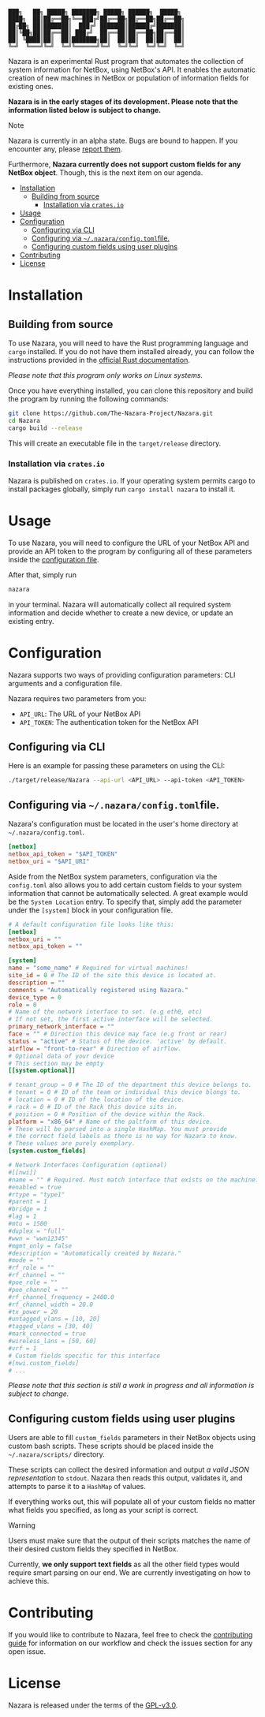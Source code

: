 ```
███╗   ██╗ █████╗ ███████╗ █████╗ ██████╗  █████╗
████╗  ██║██╔══██╗╚══███╔╝██╔══██╗██╔══██╗██╔══██╗
██╔██╗ ██║███████║  ███╔╝ ███████║██████╔╝███████║
██║╚██╗██║██╔══██║ ███╔╝  ██╔══██║██╔══██╗██╔══██║
██║ ╚████║██║  ██║███████╗██║  ██║██║  ██║██║  ██║
╚═╝  ╚═══╝╚═╝  ╚═╝╚══════╝╚═╝  ╚═╝╚═╝  ╚═╝╚═╝  ╚═╝
```

Nazara is an experimental Rust program that automates the collection of system information for NetBox, using NetBox's
API. It enables the automatic creation of new machines in NetBox or population of information fields for existing ones.

**Nazara is in the early stages of its development. Please note that the information listed below is subject to change.**

> [!Note]
> Nazara is currently in an alpha state. Bugs are bound to happen. If you encounter any, please [report them](https://github.com/The-Nazara-Project/Nazara/issues).
>
> Furthermore, **Nazara currently does not support custom fields for any NetBox object**. Though, this is the next item on our agenda.

- [Installation](#installation)
  - [Building from source](#building-from-source)
    - [Installation via `crates.io`](#installation-via-cratesio)
- [Usage](#usage)
- [Configuration](#configuration)
  - [Configuring via CLI](#configuring-via-cli)
  - [Configuring via `~/.nazara/config.toml`file.](#configuring-via-nazaraconfigtomlfile)
  - [Configuring custom fields using user plugins](#configuring-custom-fields-using-user-plugins)
- [Contributing](#contributing)
- [License](#license)


# Installation

## Building from source

To use Nazara, you will need to have the Rust programming language and `cargo` installed. If you do not have them
installed already, you can follow the instructions provided in the [official Rust documentation](https://www.rust-lang.org/tools/install).

*Please note that this program only works on Linux systems.*

Once you have everything installed, you can clone this repository and build the program by running the following commands:

```bash
git clone https://github.com/The-Nazara-Project/Nazara.git
cd Nazara
cargo build --release
```

This will create an executable file in the `target/release` directory.

### Installation via `crates.io`

Nazara is published on `crates.io`. If your operating system permits cargo to install packages globally, simply run `cargo install nazara` to install it.

# Usage

To use Nazara, you will need to configure the URL of your NetBox API and provide an API token to the program by
configuring all of these parameters inside the [configuration file](#configuring-via-nazaraconfigtomlfile).

After that, simply run

```bash
nazara
```

in your terminal. Nazara will automatically collect all required system information and decide whether to create a new device, or update an existing entry.

# Configuration

Nazara supports two ways of providing configuration parameters: CLI arguments and a configuration file.

Nazara requires two parameters from you:

- `API_URL`: The URL of your NetBox API
- `API_TOKEN`: The authentication token for the NetBox API

## Configuring via CLI

Here is an example for passing these parameters on using the CLI:

```bash
./target/release/Nazara --api-url <API_URL> --api-token <API_TOKEN>
```

## Configuring via `~/.nazara/config.toml`file.

Nazara's configuration must be located in the user's home directory at `~/.nazara/config.toml`.

```toml
[netbox]
netbox_api_token = "$API_TOKEN"
netbox_uri = "$API_URI"
```

Aside from the NetBox system parameters, configuration via the `config.toml` also allows you to add certain
custom fields to your system information that cannot be automatically selected. A great example would be the
`System Location` entry. To specify that, simply add the parameter under the `[system]` block in your configuration file.

```toml
# A default configuration file looks like this:
[netbox]
netbox_uri = ""
netbox_api_token = ""

[system]
name = "some_name" # Required for virtual machines!
site_id = 0 # The ID of the site this device is located at.
description = ""
comments = "Automatically registered using Nazara."
device_type = 0
role = 0
# Name of the network interface to set. (e.g eth0, etc)
# If not set, the first active interface will be selected.
primary_network_interface = ""
face = "" # Direction this device may face (e.g front or rear)
status = "active" # Status of the device. 'active' by default.
airflow = "front-to-rear" # Direction of airflow.
# Optional data of your device
# This section may be empty
[[system.optional]]

# tenant_group = 0 # The ID of the department this device belongs to.
# tenant = 0 # ID of the team or individual this device blongs to.
# location = 0 # ID of the location of the device.
# rack = 0 # ID of the Rack this device sits in.
# position = 0 # Position of the device within the Rack.
platform = "x86_64" # Name of the paltform of this device.
# These will be parsed into a single HashMap. You must provide
# the correct field labels as there is no way for Nazara to know.
# These values are purely exemplary.
[system.custom_fields]

# Network Interfaces Configuration (optional)
#[[nwi]]
#name = "" # Required. Must match interface that exists on the machine.
#enabled = true
#rtype = "type1"
#parent = 1
#bridge = 1
#lag = 1
#mtu = 1500
#duplex = "full"
#wwn = "wwn12345"
#mgmt_only = false
#description = "Automatically created by Nazara."
#mode = ""
#rf_role = ""
#rf_channel = ""
#poe_role = ""
#poe_channel = ""
#rf_channel_frequency = 2400.0
#rf_channel_width = 20.0
#tx_power = 20
#untagged_vlans = [10, 20]
#tagged_vlans = [30, 40]
#mark_connected = true
#wireless_lans = [50, 60]
#vrf = 1
# Custom fields specific for this interface
#[nwi.custom_fields]
# ...
```

*Please note that this section is still a work in progress and all information is subject to change.*

## Configuring custom fields using user plugins

Users are able to fill `custom_fields` parameters in their NetBox objects using custom bash scripts.
These scripts should be placed inside the `~/.nazara/scripts/` directory.

These scripts can collect the desired information and output *a valid JSON representation* to `stdout`.
Nazara then reads this output, validates it, and attempts to parse it to a `HashMap` of values.

If everything works out, this will populate all of your custom fields no matter what fields you specified, as long as your script
is correct.

> [!Warning]
> Users must make sure that the output of their scripts matches the name of their desired custom fields they specified
> in NetBox.
>
> Currently, **we only support text fields** as all the other field types would require smart parsing on our end.
> We are currently investigating on how to achieve this.

# Contributing

If you would like to contribute to Nazara, feel free to check the [contributing guide](./CONTRIBUTING.md) for
information on our workflow and check the issues section for any open issue.

# License

Nazara is released under the terms of the [GPL-v3.0](./LICENSE).
